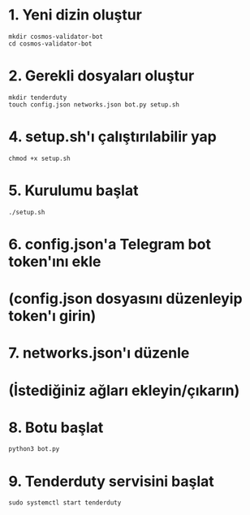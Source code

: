 # 1. Yeni dizin oluştur

```
mkdir cosmos-validator-bot
cd cosmos-validator-bot
```

# 2. Gerekli dosyaları oluştur
```
mkdir tenderduty
touch config.json networks.json bot.py setup.sh
```


# 4. setup.sh'ı çalıştırılabilir yap
```
chmod +x setup.sh
```
# 5. Kurulumu başlat
```
./setup.sh
```
# 6. config.json'a Telegram bot token'ını ekle
# (config.json dosyasını düzenleyip token'ı girin)

# 7. networks.json'ı düzenle
# (İstediğiniz ağları ekleyin/çıkarın)

# 8. Botu başlat
```
python3 bot.py
```

# 9. Tenderduty servisini başlat
```
sudo systemctl start tenderduty
```

